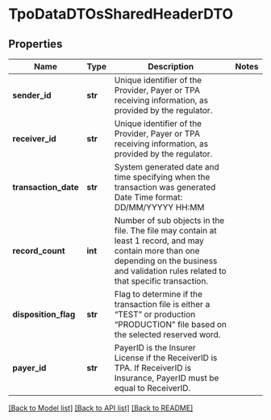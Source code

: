 # TpoDataDTOsSharedHeaderDTO

## Properties
Name | Type | Description | Notes
------------ | ------------- | ------------- | -------------
**sender_id** | **str** | Unique identifier of the Provider, Payer or TPA receiving information, as provided by the regulator. | 
**receiver_id** | **str** | Unique identifier of the Provider, Payer or TPA receiving information, as provided by the regulator. | 
**transaction_date** | **str** | System generated date and time specifying when the transaction was generated             Date Time format: DD/MM/YYYYY HH:MM | 
**record_count** | **int** | Number of sub objects in the file. The file may contain at least 1 record, and may contain more than one depending on the business and validation rules related to that specific transaction. | 
**disposition_flag** | **str** | Flag to determine if the transaction file is either a “TEST” or production “PRODUCTION” file based on the selected reserved word. | 
**payer_id** | **str** | PayerID is the Insurer License if the ReceiverID is TPA. If ReceiverID is Insurance, PayerID must be equal to ReceiverID. | 

[[Back to Model list]](../README.md#documentation-for-models) [[Back to API list]](../README.md#documentation-for-api-endpoints) [[Back to README]](../README.md)

